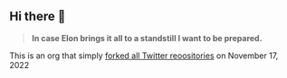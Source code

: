 ## Hi there 👋

> **In case Elon brings it all to a standstill I want to be prepared.**

This is an org that simply [forked all Twitter reoositories](https://github.com/twitter-backup/twitter-backup/blob/main/twitter-backup.sh) on November 17, 2022

<!--

🙋‍♀️ A short introduction - what is your organization all about?
🌈 Contribution guidelines - how can the community get involved?
👩‍💻 Useful resources - where can the community find your docs? Is there anything else the community should know?
🍿 Fun facts - what does your team eat for breakfast?
🧙 Remember, you can do mighty things with the power of [Markdown](https://docs.github.com/github/writing-on-github/getting-started-with-writing-and-formatting-on-github/basic-writing-and-formatting-syntax)
-->

